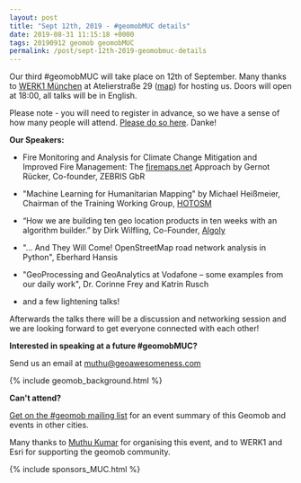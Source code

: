 ```yaml
--- 
layout: post
title: "Sept 12th, 2019 - #geomobMUC details"
date: 2019-08-31 11:15:18 +0000
tags: 20190912 geomob geomobMUC
permalink: /post/sept-12th-2019-geomobmuc-details
---
```



Our third #geomobMUC will take place on 12th of September.
Many thanks to [WERK1 München](https://en.werk1.com/) at Atelierstraße 29 ([map](https://goo.gl/maps/hf6tVqdELXykDEbx5))
for hosting us. Doors will open at 18:00, all talks will be in English.

Please note - you will need to register in advance, so we have a sense of how many people will attend. [Please do so here](https://www.meetup.com/de-DE/Geomob-Munich-geomobMUC/events/263009646/). Danke!

**Our Speakers:**

  *  Fire Monitoring and Analysis for Climate Change Mitigation and Improved Fire Management: The [firemaps.net](https://firemaps.net/) Approach by Gernot Rücker, Co-founder, ZEBRIS GbR

  * "Machine Learning for Humanitarian Mapping" by Michael Heißmeier, Chairman of the Training Working Group, [HOTOSM](https://www.hotosm.org)

  * “How we are building ten geo location products in ten weeks with an algorithm builder.” by Dirk Wilfling, Co-Founder, [Algoly](https://www.algoly.com/)

  * "... And They Will Come! OpenStreetMap road network analysis in Python", Eberhard Hansis

  * "GeoProcessing and GeoAnalytics at Vodafone – some examples from our daily work", Dr. Corinne Frey and Katrin Rusch

  * and a few lightening talks!

Afterwards the talks there will be a discussion and networking session and we are looking forward to get everyone connected with each other!

**Interested in speaking at a future #geomobMUC?**

Send us an email at muthu@geoawesomeness.com

{% include geomob_background.html %}

**Can't attend?**

[Get on the #geomob mailing list](/mailing-list) for an event summary of this Geomob and events in other cities. 

Many thanks to [Muthu Kumar](https://twitter.com/muthukumarceg) for organising this event, and to WERK1 and Esri for supporting the geomob community.

{% include sponsors_MUC.html %}


